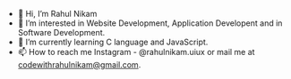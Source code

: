 - 👋 Hi, I’m Rahul Nikam
- 👀 I’m interested in Website Development, Application Developent and in Software Development.
- 🌱 I’m currently learning C language and JavaScript.
- 📫 How to reach me Instagram - @rahulnikam.uiux or mail me at codewithrahulnikam@gmail.com.

<!---
Rahul Nikam is a ✨ special ✨ repository because its `README.md` (this file) appears on your GitHub profile.
You can click the Preview link to take a look at your changes.
--->
